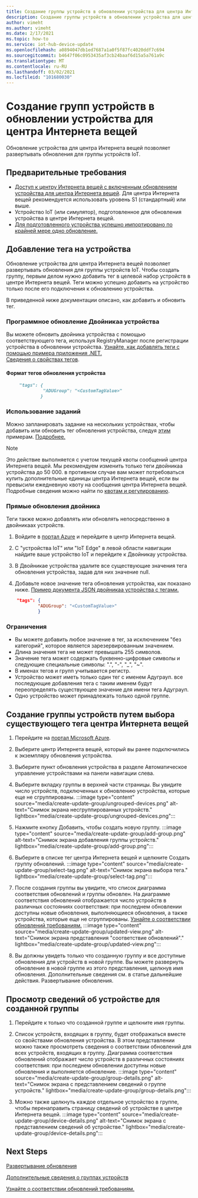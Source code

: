 ```yaml
---
title: Создание группы устройств в обновлении устройства для центра Интернета вещей Azure | Документация Майкрософт
description: Создание группы устройств в обновлении устройства для центра Интернета вещей Azure
author: vimeht
ms.author: vimeht
ms.date: 2/17/2021
ms.topic: how-to
ms.service: iot-hub-device-update
ms.openlocfilehash: a0894047db1ed7687a1a0f5f87fc4020ddf7c694
ms.sourcegitcommit: b4647f06c0953435af3cb24baaf6d15a5a761a9c
ms.translationtype: MT
ms.contentlocale: ru-RU
ms.lasthandoff: 03/02/2021
ms.locfileid: "101680030"
---
```

# <a name="create-device-groups-in-device-update-for-iot-hub"></a>Создание групп устройств в обновлении устройства для центра Интернета вещей
Обновление устройства для центра Интернета вещей позволяет развертывать обновления для группы устройств IoT.

## <a name="prerequisites"></a>Предварительные требования

* [Доступ к центру Интернета вещей с включенным обновлением устройства для центра Интернета вещей](create-device-update-account.md). Для центра Интернета вещей рекомендуется использовать уровень S1 (стандартный) или выше. 
* Устройство IoT (или симулятор), подготовленное для обновления устройства в центре Интернета вещей.
* [Для подготовленного устройства успешно импортировано по крайней мере одно обновление.](import-update.md)

## <a name="add-a-tag-to-your-devices"></a>Добавление тега на устройства  

Обновление устройства для центра Интернета вещей позволяет развертывать обновления для группы устройств IoT. Чтобы создать группу, первым делом нужно добавить тег в целевой набор устройств в центре Интернета вещей. Теги можно успешно добавить на устройство только после его подключения к обновлению устройства.

В приведенной ниже документации описано, как добавить и обновить тег.

### <a name="programmatically-update-device-twin"></a>Программное обновление Двойникаа устройства

Вы можете обновить двойника устройства с помощью соответствующего тега, используя RegistryManager после регистрации устройства в обновлении устройства. 
[Узнайте, как добавлять теги с помощью примера приложения .NET.](../iot-hub/iot-hub-csharp-csharp-twin-getstarted.md)  
[Сведения о свойствах тегов](../iot-hub/iot-hub-devguide-device-twins.md#tags-and-properties-format).

#### <a name="device-update-tag-format"></a>Формат тегов обновления устройства

```markdown
     "tags": {
              "ADUGroup": "<CustomTagValue>"
             }
```

### <a name="using-jobs"></a>Использование заданий

Можно запланировать задание на нескольких устройствах, чтобы добавить или обновить тег обновления устройства, следуя [этим](../iot-hub/iot-hub-devguide-jobs.md) примерам. [Подробнее.](../iot-hub/iot-hub-csharp-csharp-schedule-jobs.md)

  > [!NOTE] 
  > Это действие выполняется с учетом текущей квоты сообщений центра Интернета вещей. Мы рекомендуем изменить только теги двойникаа устройства до 50 000. в противном случае вам может потребоваться купить дополнительные единицы центра Интернета вещей, если вы превысили ежедневную квоту на сообщения центра Интернета вещей. Подробные сведения можно найти по [квотам и регулированию](../iot-hub/iot-hub-devguide-quotas-throttling.md#quotas-and-throttling).

### <a name="direct-twin-updates"></a>Прямые обновления двойника

Теги также можно добавлять или обновлять непосредственно в двойникаах устройств.

1. Войдите в [портал Azure](https://portal.azure.com) и перейдите в центр Интернета вещей.

2. С "устройства IoT" или "IoT Edge" в левой области навигации найдите ваше устройство IoT и перейдите к Двойникау устройства.

3. В Двойникае устройства удалите все существующие значения тега обновления устройства, задав для них значение null.

4. Добавьте новое значение тега обновления устройства, как показано ниже. [Пример документа JSON двойникаа устройства с тегами.](../iot-hub/iot-hub-devguide-device-twins.md#device-twins)

```JSON
    "tags": {
            "ADUGroup": "<CustomTagValue>"
            }
```

### <a name="limitations"></a>Ограничения

* Вы можете добавить любое значение в тег, за исключением "без категорий", которое является зарезервированным значением.
* Длина значения тега не может превышать 255 символов.
* Значение тега может содержать буквенно-цифровые символы и следующие специальные символы: ".", "-", "_", "~".
* В именах тегов и групп учитывается регистр.
* Устройство может иметь только один тег с именем Адуграуп. все последующие добавления тега с таким именем будут переопределять существующее значение для имени тега Адуграуп.
* Одно устройство может принадлежать только одной группе.

## <a name="create-a-device-group-by-selecting-an-existing-iot-hub-tag"></a>Создание группы устройств путем выбора существующего тега центра Интернета вещей

1. Перейдите на [портал Microsoft Azure](https://portal.azure.com).

2. Выберите центр Интернета вещей, который вы ранее подключились к экземпляру обновления устройства.

3. Выберите пункт обновления устройства в разделе Автоматическое управление устройствами на панели навигации слева.

4. Выберите вкладку группы в верхней части страницы. Вы увидите число устройств, подключенных к обновлению устройства, которые еще не сгруппированы.
   :::image type="content" source="media/create-update-group/ungrouped-devices.png" alt-text="Снимок экрана несгруппированных устройств." lightbox="media/create-update-group/ungrouped-devices.png":::

5. Нажмите кнопку Добавить, чтобы создать новую группу.
   :::image type="content" source="media/create-update-group/add-group.png" alt-text="Снимок экрана добавления группы устройств." lightbox="media/create-update-group/add-group.png":::

6. Выберите в списке тег центра Интернета вещей и щелкните Создать группу обновлений.
   :::image type="content" source="media/create-update-group/select-tag.png" alt-text="Снимок экрана выбора тега." lightbox="media/create-update-group/select-tag.png":::

7. После создания группы вы увидите, что список диаграмма соответствия обновлений и группы обновлен.  На диаграмме соответствия обновлений отображается число устройств в различных состояниях соответствия: при последнем обновлении доступны новые обновления, выполняющиеся обновления, а также устройства, которые еще не сгруппированы. [Узнайте о соответствии обновлений требованиям.](device-update-compliance.md) 
    :::image type="content" source="media/create-update-group/updated-view.png" alt-text="Снимок экрана представления &quot;соответствие обновлений&quot;." lightbox="media/create-update-group/updated-view.png":::

8. Вы должны увидеть только что созданную группу и все доступные обновления для устройств в новой группе. Вы можете развернуть обновление в новой группе из этого представления, щелкнув имя обновления. Дополнительные сведения см. в статье дальнейшие действия. Развертывание обновления.

## <a name="view-device-details-for-the-group-you-created"></a>Просмотр сведений об устройстве для созданной группы

1. Перейдите к только что созданной группе и щелкните имя группы.

2. Список устройств, входящих в группу, будет отображаться вместе со свойствами обновления устройства. В этом представлении можно также просмотреть сведения о соответствии обновлений для всех устройств, входящих в группу. Диаграмма соответствия обновлений отображает число устройств в различных состояниях соответствия: при последнем обновлении доступны новые обновления и выполняется обновление.
   :::image type="content" source="media/create-update-group/group-details.png" alt-text="Снимок экрана с представлением сведений о группе устройств." lightbox="media/create-update-group/group-details.png":::

3. Можно также щелкнуть каждое отдельное устройство в группе, чтобы перенаправить страницу сведений об устройстве в центре Интернета вещей.
   :::image type="content" source="media/create-update-group/device-details.png" alt-text="Снимок экрана с представлением сведений об устройстве." lightbox="media/create-update-group/device-details.png":::

## <a name="next-steps"></a>Next Steps 

[Развертывание обновления](deploy-update.md)

[Дополнительные сведения о группах устройств](device-update-groups.md)

[Узнайте о соответствии обновлений требованиям.](device-update-compliance.md)
